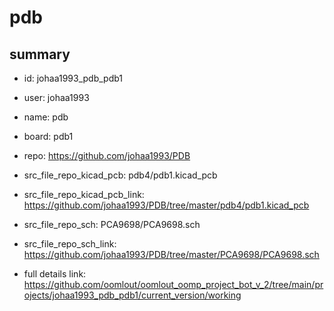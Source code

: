 # pdb
 
## summary 
* id: johaa1993_pdb_pdb1
* user: johaa1993
* name: pdb
* board: pdb1
* repo: https://github.com/johaa1993/PDB
* src_file_repo_kicad_pcb: pdb4/pdb1.kicad_pcb
* src_file_repo_kicad_pcb_link: https://github.com/johaa1993/PDB/tree/master/pdb4/pdb1.kicad_pcb


* src_file_repo_sch: PCA9698/PCA9698.sch
* src_file_repo_sch_link: https://github.com/johaa1993/PDB/tree/master/PCA9698/PCA9698.sch
* full details link: https://github.com/oomlout/oomlout_oomp_project_bot_v_2/tree/main/projects/johaa1993_pdb_pdb1/current_version/working  






